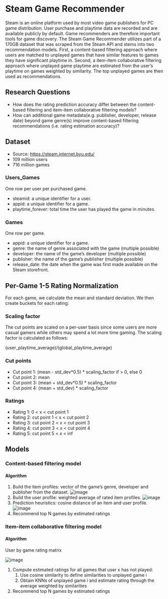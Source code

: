 # Steam Game Recommender
Steam is an online platform used by most video game publishers for PC game distribution. User purchase and playtime data are recorded and are available publicly by default. Game recommenders are therefore important tools for game discovery. The Steam Game Recommender utilizes part of a 170GB dataset that was scraped from the Steam API and stems into two recommendation models. First, a content-based filtering approach where users are matched to unplayed games that have similar features to games they have significant playtime in. Second, a item-item collaborative filtering approach where unplayed game playtime are estimated from the user’s playtime on games weighted by similarity. The top unplayed games are then used as recommendations.

## Research Questions

* How does the rating prediction accuracy differ between the content-based filtering and item-item collaborative filtering models? 
* How can additional game metadata(e.g. publisher, developer, release date) beyond game genre(s) improve content-based filtering recommendations (i.e. rating estimation accuracy)?

## Dataset
* Source: https://steam.internet.byu.edu/
* 109 million users
* 716 million games

### Users_Games
One row per user per purchased game.
* steamid: a unique identifier for a user.
* appid: a unique identifier for a game.
* playtime_forever: total time the user has played the game in minutes.
### Games
One row per game.
* appid: a unique identifier for a game.
* genre: the name of genre associated with the game (multiple possible)
* developer: the name of the game’s developer (multiple possible)
* publisher: the name of the game’s publisher (multiple possible)
* release_date: the date when the game was first made available on the Steam storefront.

## Per-Game 1-5 Rating Normalization
For each game, we calculate the mean and standard deviation. We then create buckets for each rating:
### Scaling factor
The cut points are scaled on a per-user basis since some users are more casual gamers while others may spend a lot more time gaming. The scaling factor is calculated as follows:

(user_playtime_average)/(global_playtime_average)

### Cut points
* Cut point 1: (mean - std_dev*0.5) * scaling_factor if > 0, else 0
* Cut point 2: mean
* Cut point 3: (mean + std_dev*0.5) * scaling_factor
* Cut point 4: (mean + std_dev) * scaling_factor
### Ratings
* Rating 1: 0 < x < cut point 1
* Rating 2: cut point 1 < x < cut point 2
* Rating 3: cut point 2 < x < cut point 3
* Rating 4: cut point 3 < x < cut point 4
* Rating 5: cut point 5 < x < inf

## Models
### Content-based filtering model
#### Algorithm
1. Build the item profiles: vector of the game’s genre, developer and publisher from the dataset.
    ![image](https://user-images.githubusercontent.com/67298240/220737000-6543b02a-91e9-4b8d-832c-f341d9c09392.png)
2. Build the user profile: weighted average of rated item profiles.
    ![image](https://user-images.githubusercontent.com/67298240/220737101-2dea36d6-896a-4052-ba7a-1d4c54c3fc7f.png)
3. Prediction heuristics: cosine distance of an item and user profile.
    ![image](https://user-images.githubusercontent.com/67298240/220737309-457ac254-d4b5-4c9c-85e1-4b9c26adaa3a.png)
4. Recommend top N games by estimated ratings

### Item-item collaborative filtering model
#### Algorithm
User by game rating matrix

![image](https://user-images.githubusercontent.com/51273366/220733175-ab374386-6fef-425c-af60-abc3922fd977.png)
1. Compute estimated ratings for all games that user x has not played:
    1. Use cosine similarity to define similarities to unplayed game i
    2. Obtain KNNs of unplayed game i and estimate rating through the average weighted by similarities
2. Recommend top N games by estimated ratings


